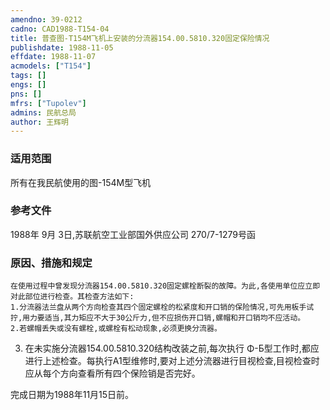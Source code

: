 ```yaml
---
amendno: 39-0212  
cadno: CAD1988-T154-04  
title: 普查图-T154M飞机上安装的分流器154.00.5810.320固定保险情况  
publishdate: 1988-11-05  
effdate: 1988-11-07  
acmodels: ["T154"]  
tags: []  
engs: []  
pns: []  
mfrs: ["Tupolev"]  
admins: 民航总局  
author: 王辉明  
---
```

  
### 适用范围  
所有在我民航使用的图-154M型飞机  
  
<!--more-->  
### 参考文件
1988年 9月 3日,苏联航空工业部国外供应公司 270/7-1279号函  
  
### 原因、措施和规定  
    在使用过程中曾发现分流器154.00.5810.320固定螺栓断裂的故障。为此,各使用单位应立即对此部位进行检查。其检查方法如下:  
    1.分流器法兰盘从两个方向检查其四个固定螺栓的松紧度和开口销的保险情况,可先用板手试拧,用力要适当,其力矩应不大于30公斤力,但不应损伤开口销,螺帽和开口销均不应活动。  
    2.若螺帽丢失或没有螺栓,或螺栓有松动现象,必须更换分流器。  
3. 在未实施分流器154.00.5810.320结构改装之前,每次执行 Φ-Б型工作时,都应进行上述检查。每执行A1型维修时,要对上述分流器进行目视检查,目视检查时应从每个方向查看所有四个保险销是否完好。  
  
完成日期为1988年11月15日前。  
